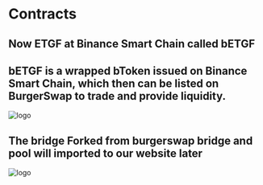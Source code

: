 # Contracts

## Now ETGF at Binance Smart Chain called bETGF 

## bETGF is a wrapped bToken issued on Binance Smart Chain, which then can be listed on BurgerSwap to trade and provide liquidity.



![logo](https://i.imgur.com/1aWgTyX.png)






## The bridge Forked from burgerswap bridge and pool will imported to  our website later 


![logo](https://i.imgur.com/QkhBb7P.jpg)
